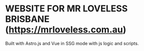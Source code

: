 # WEBSITE FOR MR LOVELESS BRISBANE (https://mrloveless.com.au)

Built with Astro.js and Vue in SSG mode with js logic and scripts.
